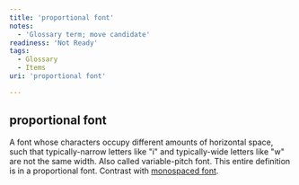 ```yaml
---
title: 'proportional font'
notes:
  - 'Glossary term; move candidate'
readiness: 'Not Ready'
tags:
  - Glossary
  - Items
uri: 'proportional font'

---
```

## proportional font

A font whose characters occupy different amounts of horizontal space, such that typically-narrow letters like "i" and typically-wide letters like "w" are not the same width. Also called variable-pitch font. This entire definition is in a proportional font. Contrast with [monospaced font](/monospaced_font).

